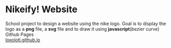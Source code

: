 # Nikeify! Website
School project to design a website using the nike logo. Goal is to display the logo as a **png** file, a **svg** file and to draw it using **javascript**(*bezier&nbsp;curve*)
Github Pages <br> <a href="https:/loxolotl,github.io">loxolotl.github.io</a>

